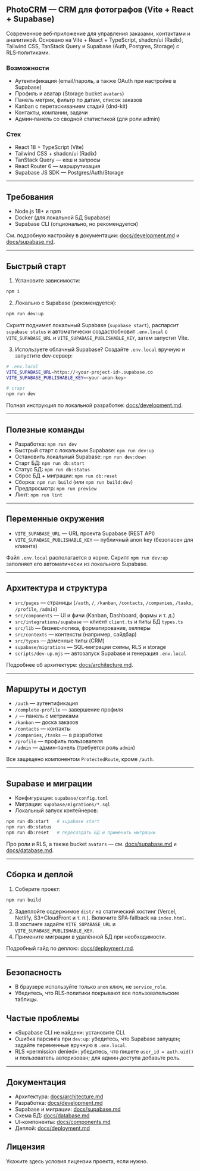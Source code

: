 ## PhotoCRM — CRM для фотографов (Vite + React + Supabase)

Современное веб‑приложение для управления заказами, контактами и аналитикой. Основано на Vite + React + TypeScript, shadcn/ui (Radix), Tailwind CSS, TanStack Query и Supabase (Auth, Postgres, Storage) с RLS‑политиками.
 
### Возможности
- Аутентификация (email/пароль, а также OAuth при настройке в Supabase)
- Профиль и аватар (Storage bucket `avatars`)
- Панель метрик, фильтр по датам, список заказов
- Kanban с перетаскиванием стадий (dnd-kit)
- Контакты, компании, задачи
- Админ‑панель со сводной статистикой (для роли admin)

### Стек
- React 18 + TypeScript (Vite)
- Tailwind CSS + shadcn/ui (Radix)
- TanStack Query — кеш и запросы
- React Router 6 — маршрутизация
- Supabase JS SDK — Postgres/Auth/Storage

---

## Требования
- Node.js 18+ и npm
- Docker (для локальной БД Supabase)
- Supabase CLI (опционально, но рекомендуется)

См. подробную настройку в документации: [docs/development.md](docs/development.md) и [docs/supabase.md](docs/supabase.md).

---

## Быстрый старт
1) Установите зависимости:
```bash
npm i
```
2) Локально с Supabase (рекомендуется):
```bash
npm run dev:up
```
Скрипт поднимет локальный Supabase (`supabase start`), распарсит `supabase status` и автоматически создаст/обновит `.env.local` с `VITE_SUPABASE_URL` и `VITE_SUPABASE_PUBLISHABLE_KEY`, затем запустит Vite.

3) Используете облачный Supabase? Создайте `.env.local` вручную и запустите dev‑сервер:
```bash
# .env.local
VITE_SUPABASE_URL=https://<your-project-id>.supabase.co
VITE_SUPABASE_PUBLISHABLE_KEY=<your-anon-key>

# старт
npm run dev
```

Полная инструкция по локальной разработке: [docs/development.md](docs/development.md).

---

## Полезные команды
- Разработка: `npm run dev`
- Быстрый старт с локальным Supabase: `npm run dev:up`
- Остановить локальный Supabase: `npm run dev:down`
- Старт БД: `npm run db:start`
- Статус БД: `npm run db:status`
- Сброс БД + миграции: `npm run db:reset`
- Сборка: `npm run build` (или `npm run build:dev`)
- Предпросмотр: `npm run preview`
- Линт: `npm run lint`

---

## Переменные окружения
- `VITE_SUPABASE_URL` — URL проекта Supabase (REST API)
- `VITE_SUPABASE_PUBLISHABLE_KEY` — публичный anon key (безопасен для клиента)

Файл `.env.local` располагается в корне. Скрипт `npm run dev:up` заполняет его автоматически из локального Supabase.

---

## Архитектура и структура
- `src/pages` — страницы (`/auth`, `/`, `/kanban`, `/contacts`, `/companies`, `/tasks`, `/profile`, `/admin`)
- `src/components` — UI и фичи (Kanban, Dashboard, формы и т. д.)
- `src/integrations/supabase` — клиент `client.ts` и типы БД `types.ts`
- `src/lib` — бизнес‑логика, форматирование, хелперы
- `src/contexts` — контексты (например, сайдбар)
- `src/types` — доменные типы (CRM)
- `supabase/migrations` — SQL‑миграции схемы, RLS и storage
- `scripts/dev-up.mjs` — автозапуск Supabase и генерация `.env.local`

Подробнее об архитектуре: [docs/architecture.md](docs/architecture.md).

---

## Маршруты и доступ
- `/auth` — аутентификация
- `/complete-profile` — завершение профиля
- `/` — панель с метриками
- `/kanban` — доска заказов
- `/contacts` — контакты
- `/companies`, `/tasks` — в разработке
- `/profile` — профиль пользователя
- `/admin` — админ‑панель (требуется роль `admin`)

Все защищено компонентом `ProtectedRoute`, кроме `/auth`.

---

## Supabase и миграции
- Конфигурация: `supabase/config.toml`
- Миграции: `supabase/migrations/*.sql`
- Локальный запуск контейнеров:
```bash
npm run db:start   # supabase start
npm run db:status
npm run db:reset   # пересоздать БД и применить миграции
```

Про роли и RLS, а также bucket `avatars` — см. [docs/supabase.md](docs/supabase.md) и [docs/database.md](docs/database.md).

---

## Сборка и деплой
1) Соберите проект:
```bash
npm run build
```
2) Задеплойте содержимое `dist/` на статический хостинг (Vercel, Netlify, S3+CloudFront и т. п.). Включите SPA‑fallback на `index.html`.
3) В хостинге задайте `VITE_SUPABASE_URL` и `VITE_SUPABASE_PUBLISHABLE_KEY`.
4) Примените миграции в удалённой БД при необходимости.

Подробный гайд по деплою: [docs/deployment.md](docs/deployment.md).

---

## Безопасность
- В браузере используйте только `anon` ключ, не `service_role`.
- Убедитесь, что RLS‑политики покрывают все пользовательские таблицы.

## Частые проблемы
- «Supabase CLI не найден»: установите CLI.
- Ошибка парсинга при `dev:up`: убедитесь, что Supabase запущен; задайте переменные вручную в `.env.local`.
- RLS «permission denied»: убедитесь, что пишете `user_id = auth.uid()` и пользователь авторизован; для админ‑доступа добавьте роль.

---

## Документация
- Архитектура: [docs/architecture.md](docs/architecture.md)
- Разработка: [docs/development.md](docs/development.md)
- Supabase и миграции: [docs/supabase.md](docs/supabase.md)
- Схема БД: [docs/database.md](docs/database.md)
- UI‑компоненты: [docs/components.md](docs/components.md)
- Деплой: [docs/deployment.md](docs/deployment.md)

## Лицензия
Укажите здесь условия лицензии проекта, если нужно.
